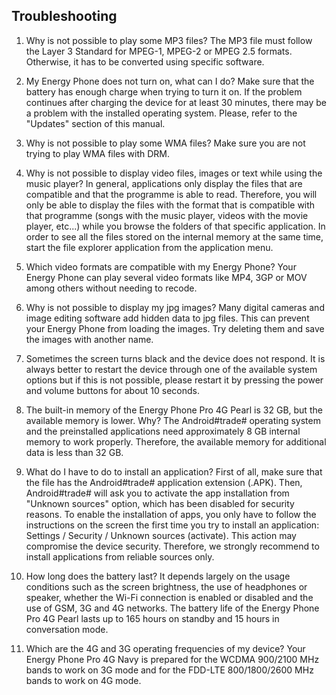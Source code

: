 ## Troubleshooting

1.	Why is not possible to play some MP3 files?
The MP3 file must follow the Layer 3 Standard for MPEG-1, MPEG-2 or MPEG 2.5 formats. Otherwise, it has to be converted using specific software.

2.	My Energy Phone does not turn on, what can I do?
Make sure that the battery has enough charge when trying to turn it on. If the problem continues after charging the device for at least 30 minutes, there may be a problem with the installed operating system.  Please, refer to the "Updates" section of this manual.

3.	Why is not possible to play some WMA files?
Make sure you are not trying to play WMA files with DRM.

4.	Why is not possible to display video files, images or text while using the music player?
In general, applications only display the files that are compatible and that the programme is able to read. Therefore, you will only be able to display the files with the format that is compatible with that programme (songs with the music player, videos with the movie player, etc...) while you browse the folders of that specific application. In order to see all the files stored on the internal memory at the same time, start the file explorer application from the application menu.

5.	Which video formats are compatible with my Energy Phone?
Your Energy Phone can play several video formats like MP4, 3GP or MOV among others without needing to recode.

6.	Why is not possible to display my jpg images?
Many digital cameras and image editing software add hidden data to jpg files.  This can prevent your Energy Phone from loading the images.  Try deleting them and save the images with another name.

7.	Sometimes the screen turns black and the device does not respond.
It is always better to restart the device through one of the available system options but if this is not possible, please restart it by pressing the power and volume buttons for about 10 seconds.

8.	The built-in memory of the Energy Phone Pro 4G Pearl is 32 GB, but the available memory is lower. Why?
The Android#trade# operating system and the preinstalled applications need approximately 8 GB internal memory to work properly. Therefore, the available memory for additional data is less than 32 GB.

9.	What do I have to do to install an application?
First of all, make sure that the file has the Android#trade# application extension (.APK). Then, Android#trade# will ask you to activate the app installation from "Unknown sources" option, which has been disabled for security reasons. To enable the installation of apps, you only have to follow the instructions on the screen the first time you try to install an application: Settings / Security / Unknown sources (activate). This action may compromise the device security. Therefore, we strongly recommend to install applications from reliable sources only.

10.	How long does the battery last?
It depends largely on the usage conditions such as the screen brightness, the use of headphones or speaker, whether the Wi-Fi connection is enabled or disabled and the use of GSM, 3G and 4G networks. The battery life of the Energy Phone Pro 4G Pearl lasts up to 165 hours on standby and 15 hours in conversation mode.

11. Which are the 4G and 3G operating frequencies of my device?
Your Energy Phone Pro 4G Navy is prepared for the WCDMA 900/2100 MHz bands to work on 3G mode and for the FDD-LTE 800/1800/2600 MHz bands to work on 4G mode.
